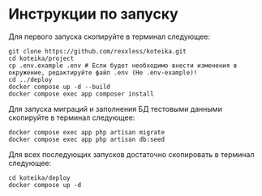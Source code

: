 # Инструкции по запуску
Для первого запуска скопируйте в терминал следующее:
```shell
git clone https://github.com/rexxless/koteika.git
cd koteika/project
cp .env.example .env # Если будет необходимо внести изменения в окружение, редактируйте файл .env (Не .env-example)!
cd ../deploy
docker compose up -d --build
docker compose exec app composer install 
```

Для запуска миграций и заполнения БД тестовыми данными скопируйте в терминал следующее:
```shell
docker compose exec app php artisan migrate
docker compose exec app php artisan db:seed
```

Для всех последующих запусков достаточно скопировать в терминал следующее:
```shell
cd koteika/deploy
docker compose up -d
```
